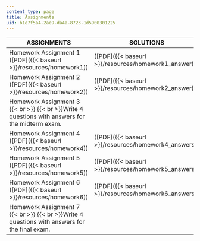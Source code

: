 ```yaml
---
content_type: page
title: Assignments
uid: b1e7f5a4-2ae9-da4a-8723-1d5900301225
---
```


| ASSIGNMENTS | SOLUTIONS |
| --- | --- |
| Homework Assignment 1 ([PDF]({{< baseurl >}}/resources/homework1)) | ([PDF]({{< baseurl >}}/resources/homework1_answer)) |
| Homework Assignment 2 ([PDF]({{< baseurl >}}/resources/homework2)) | ([PDF]({{< baseurl >}}/resources/homework2_answer)) |
| Homework Assignment 3  {{< br >}}  {{< br >}}Write 4 questions with answers for the midterm exam. | &nbsp; |
| Homework Assignment 4 ([PDF]({{< baseurl >}}/resources/homework4)) | ([PDF]({{< baseurl >}}/resources/homework4_answers)) |
| Homework Assignment 5 ([PDF]({{< baseurl >}}/resources/homework5)) | ([PDF]({{< baseurl >}}/resources/homework5_answers)) |
| Homework Assignment 6 ([PDF]({{< baseurl >}}/resources/homework6)) | ([PDF]({{< baseurl >}}/resources/homework6_answers)) |
| Homework Assignment 7  {{< br >}}  {{< br >}}Write 4 questions with answers for the final exam. |